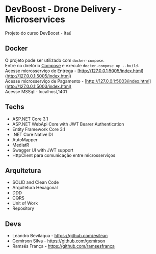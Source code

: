 # DevBoost - Drone Delivery - Microservices

Projeto do curso DevBoost - Itaú

## Docker

O projeto pode ser utilizado com `docker-compose`.<br/>
Entre no diretório [Compose](/Compose) e execute `docker-compose up --build`.<br/>
Acesse microsserviço de Entrega - [http://127.0.0.1:5005/index.html](http://127.0.0.1:5005/index.html)<br/>
Acesse microsserviço de Pagamento - [http://127.0.0.1:5003/index.html](http://127.0.0.1:5003/index.html)<br/>
Acesse MSSql - localhost,1401<br/>

## Techs

- ASP.NET Core 3.1
- ASP.NET WebApi Core with JWT Bearer Authentication
- Entity Framework Core 3.1
- .NET Core Native DI
- AutoMapper
- MediatR
- Swagger UI with JWT support
- HttpClient para comunicação entre microsserviços

## Arquitetura

- SOLID and Clean Code
- Arquitetura Hexagonal
- DDD
- CQRS
- Unit of Work
- Repository

## Devs

- Leandro Bevilaqua - https://github.com/esilean
- Gemirson Silva - https://github.com/gemirson
- Ramsés França - https://github.com/ramsesfranca
